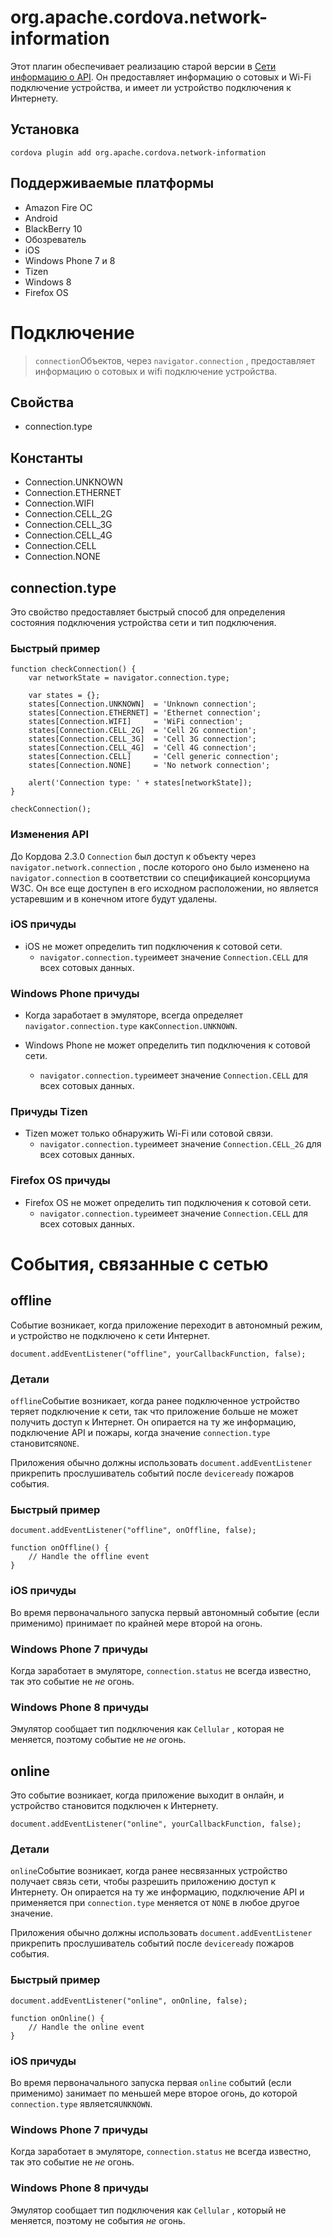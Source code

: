 <!---
    Licensed to the Apache Software Foundation (ASF) under one
    or more contributor license agreements.  See the NOTICE file
    distributed with this work for additional information
    regarding copyright ownership.  The ASF licenses this file
    to you under the Apache License, Version 2.0 (the
    "License"); you may not use this file except in compliance
    with the License.  You may obtain a copy of the License at

      http://www.apache.org/licenses/LICENSE-2.0

    Unless required by applicable law or agreed to in writing,
    software distributed under the License is distributed on an
    "AS IS" BASIS, WITHOUT WARRANTIES OR CONDITIONS OF ANY
    KIND, either express or implied.  See the License for the
    specific language governing permissions and limitations
    under the License.
-->

# org.apache.cordova.network-information

Этот плагин обеспечивает реализацию старой версии в [Сети информацию о API][1]. Он предоставляет информацию о сотовых и Wi-Fi подключение устройства, и имеет ли устройство подключения к Интернету.

 [1]: http://www.w3.org/TR/2011/WD-netinfo-api-20110607/

## Установка

    cordova plugin add org.apache.cordova.network-information
    

## Поддерживаемые платформы

*   Amazon Fire ОС
*   Android
*   BlackBerry 10
*   Обозреватель
*   iOS
*   Windows Phone 7 и 8
*   Tizen
*   Windows 8
*   Firefox OS

# Подключение

> `connection`Объектов, через `navigator.connection` , предоставляет информацию о сотовых и wifi подключение устройства.

## Свойства

*   connection.type

## Константы

*   Connection.UNKNOWN
*   Connection.ETHERNET
*   Connection.WIFI
*   Connection.CELL_2G
*   Connection.CELL_3G
*   Connection.CELL_4G
*   Connection.CELL
*   Connection.NONE

## connection.type

Это свойство предоставляет быстрый способ для определения состояния подключения устройства сети и тип подключения.

### Быстрый пример

    function checkConnection() {
        var networkState = navigator.connection.type;
    
        var states = {};
        states[Connection.UNKNOWN]  = 'Unknown connection';
        states[Connection.ETHERNET] = 'Ethernet connection';
        states[Connection.WIFI]     = 'WiFi connection';
        states[Connection.CELL_2G]  = 'Cell 2G connection';
        states[Connection.CELL_3G]  = 'Cell 3G connection';
        states[Connection.CELL_4G]  = 'Cell 4G connection';
        states[Connection.CELL]     = 'Cell generic connection';
        states[Connection.NONE]     = 'No network connection';
    
        alert('Connection type: ' + states[networkState]);
    }
    
    checkConnection();
    

### Изменения API

До Кордова 2.3.0 `Connection` был доступ к объекту через `navigator.network.connection` , после которого оно было изменено на `navigator.connection` в соответствии со спецификацией консорциума W3C. Он все еще доступен в его исходном расположении, но является устаревшим и в конечном итоге будут удалены.

### iOS причуды

*   iOS не может определить тип подключения к сотовой сети. 
    *   `navigator.connection.type`имеет значение `Connection.CELL` для всех сотовых данных.

### Windows Phone причуды

*   Когда заработает в эмуляторе, всегда определяет `navigator.connection.type` как`Connection.UNKNOWN`.

*   Windows Phone не может определить тип подключения к сотовой сети.
    
    *   `navigator.connection.type`имеет значение `Connection.CELL` для всех сотовых данных.

### Причуды Tizen

*   Tizen может только обнаружить Wi-Fi или сотовой связи. 
    *   `navigator.connection.type`имеет значение `Connection.CELL_2G` для всех сотовых данных.

### Firefox OS причуды

*   Firefox OS не может определить тип подключения к сотовой сети. 
    *   `navigator.connection.type`имеет значение `Connection.CELL` для всех сотовых данных.

# События, связанные с сетью

## offline

Событие возникает, когда приложение переходит в автономный режим, и устройство не подключено к сети Интернет.

    document.addEventListener("offline", yourCallbackFunction, false);
    

### Детали

`offline`Событие возникает, когда ранее подключенное устройство теряет подключение к сети, так что приложение больше не может получить доступ к Интернет. Он опирается на ту же информацию, подключение API и пожары, когда значение `connection.type` становится`NONE`.

Приложения обычно должны использовать `document.addEventListener` прикрепить прослушиватель событий после `deviceready` пожаров события.

### Быстрый пример

    document.addEventListener("offline", onOffline, false);
    
    function onOffline() {
        // Handle the offline event
    }
    

### iOS причуды

Во время первоначального запуска первый автономный событие (если применимо) принимает по крайней мере второй на огонь.

### Windows Phone 7 причуды

Когда заработает в эмуляторе, `connection.status` не всегда известно, так это событие не *не* огонь.

### Windows Phone 8 причуды

Эмулятор сообщает тип подключения как `Cellular` , которая не меняется, поэтому событие не *не* огонь.

## online

Это событие возникает, когда приложение выходит в онлайн, и устройство становится подключен к Интернету.

    document.addEventListener("online", yourCallbackFunction, false);
    

### Детали

`online`Событие возникает, когда ранее несвязанных устройство получает связь сети, чтобы разрешить приложению доступ к Интернету. Он опирается на ту же информацию, подключение API и применяется при `connection.type` меняется от `NONE` в любое другое значение.

Приложения обычно должны использовать `document.addEventListener` прикрепить прослушиватель событий после `deviceready` пожаров события.

### Быстрый пример

    document.addEventListener("online", onOnline, false);
    
    function onOnline() {
        // Handle the online event
    }
    

### iOS причуды

Во время первоначального запуска первая `online` событий (если применимо) занимает по меньшей мере второе огонь, до которой `connection.type` является`UNKNOWN`.

### Windows Phone 7 причуды

Когда заработает в эмуляторе, `connection.status` не всегда известно, так это событие не *не* огонь.

### Windows Phone 8 причуды

Эмулятор сообщает тип подключения как `Cellular` , который не меняется, поэтому не события *не* огонь.